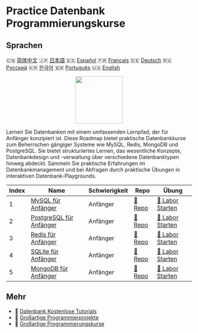 # Practice Datenbank Programmierungskurse

## Sprachen

🇨🇳 [简体中文](README_zh.md) 🇯🇵 [日本語](README_ja.md) 🇪🇸 [Español](README_es.md) 🇫🇷 [Français](README_fr.md) 🇩🇪 [Deutsch](README_de.md) 🇷🇺 [Русский](README_ru.md) 🇰🇷 [한국어](README_ko.md) 🇧🇷 [Português](README_pt.md) 🇺🇸 [English](README.md) 

<div align="center">
<img width="128px" src="https://file.labex.io/path/S2s0kYPxCISr.png">
</div>

Lernen Sie Datenbanken mit einem umfassenden Lernpfad, der für Anfänger konzipiert ist. Diese Roadmap bietet praktische Datenbankkurse zum Beherrschen gängiger Systeme wie MySQL, Redis, MongoDB und PostgreSQL. Sie bietet strukturiertes Lernen, das wesentliche Konzepte, Datenbankdesign und -verwaltung über verschiedene Datenbanktypen hinweg abdeckt. Sammeln Sie praktische Erfahrungen im Datenbankmanagement und bei Abfragen durch praktische Übungen in interaktiven Datenbank-Playgrounds.

|   Index | Name                                                                            | Schwierigkeit   | Repo                                                              | Übung                                                                    |
|---------|---------------------------------------------------------------------------------|-----------------|-------------------------------------------------------------------|--------------------------------------------------------------------------|
|       1 | [MySQL für Anfänger](https://labex.io/de/courses/mysql-for-beginners)           | Anfänger        | [🔗 Repo](https://github.com/labex-labs/mysql-for-beginners)      | [🚀 Labor Starten](https://labex.io/de/courses/mysql-for-beginners)      |
|       2 | [PostgreSQL für Anfänger](https://labex.io/de/courses/postgresql-for-beginners) | Anfänger        | [🔗 Repo](https://github.com/labex-labs/postgresql-for-beginners) | [🚀 Labor Starten](https://labex.io/de/courses/postgresql-for-beginners) |
|       3 | [Redis für Anfänger](https://labex.io/de/courses/redis-for-beginners)           | Anfänger        | [🔗 Repo](https://github.com/labex-labs/redis-for-beginners)      | [🚀 Labor Starten](https://labex.io/de/courses/redis-for-beginners)      |
|       4 | [SQLite für Anfänger](https://labex.io/de/courses/sqlite-for-beginners)         | Anfänger        | [🔗 Repo](https://github.com/labex-labs/sqlite-for-beginners)     | [🚀 Labor Starten](https://labex.io/de/courses/sqlite-for-beginners)     |
|       5 | [MongoDB für Anfänger](https://labex.io/de/courses/mongodb-for-beginners)       | Anfänger        | [🔗 Repo](https://github.com/labex-labs/mongodb-for-beginners)    | [🚀 Labor Starten](https://labex.io/de/courses/mongodb-for-beginners)    |

## Mehr

- 🔗 [Datenbank Kostenlose Tutorials](https://github.com/labex-labs/database-free-tutorials)
- 🔗 [Großartige Programmierprojekte](https://github.com/labex-labs/awesome-programming-projects)
- 🔗 [Großartige Programmierungskurse](https://github.com/labex-labs/awesome-programming-courses)

